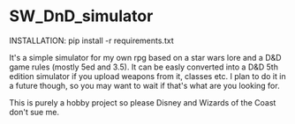 # SW_DnD_simulator

INSTALLATION:
pip install -r requirements.txt

It's a simple simulator for my own rpg based on a star wars lore and a D&D game rules (mostly 5ed and 3.5).
It can be easly converted into a D&D 5th edition simulator if you upload weapons from it, classes etc.
I plan to do it in a future though, so you may want to wait if that's what are you looking for.

This is purely a hobby project so please Disney and Wizards of the Coast don't sue me.

